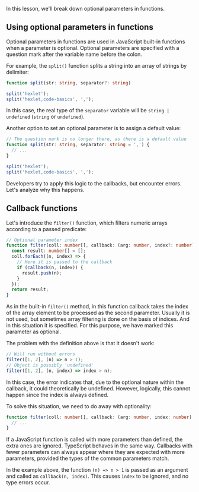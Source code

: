 
In this lesson, we'll break down optional parameters in functions.

## Using optional parameters in functions

Optional parameters in functions are used in JavaScript built-in functions when a parameter is optional. Optional parameters are specified with a question mark after the variable name before the colon.

For example, the `split()` function splits a string into an array of strings by delimiter:

```typescript
function split(str: string, separator?: string)

split('hexlet');
split('hexlet,code-basics', ',');
```

In this case, the real type of the `separator` variable will be `string | undefined` (`string` or `undefined`).

Another option to set an optional parameter is to assign a default value:

```typescript
// The question mark is no longer there, as there is a default value
function split(str: string, separator: string = ',') {
  // ...
}

split('hexlet');
split('hexlet,code-basics', ',');
```

Developers try to apply this logic to the callbacks, but encounter errors. Let's analyze why this happens.

## Callback functions

Let's introduce the `filter()` function, which filters numeric arrays according to a passed predicate:

```typescript
// Optional parameter index
function filter(coll: number[], callback: (arg: number, index?: number) => boolean) {
  const result: number[] = [];
  coll.forEach((n, index) => {
    // Here it is passed to the callback
    if (callback(n, index)) {
      result.push(n);
    }
  });
  return result;
}
```

As in the built-in `filter()` method, in this function callback takes the index of the array element to be processed as the second parameter. Usually it is not used, but sometimes array filtering is done on the basis of indices. And in this situation it is specified. For this purpose, we have marked this parameter as optional.

The problem with the definition above is that it doesn't work:

```typescript
// Will run without errors
filter([1, 2], (n) => n > 1);
// Object is possibly 'undefined'
filter([1, 2], (n, index) => index > n);
```

In this case, the error indicates that, due to the optional nature within the callback, it could theoretically be undefined. However, logically, this cannot happen since the index is always defined.

To solve this situation, we need to do away with optionality:

```typescript
function filter(coll: number[], callback: (arg: number, index: number) => boolean) {
  // ...
}
```

If a JavaScript function is called with more parameters than defined, the extra ones are ignored. TypeScript behaves in the same way. Callbacks with fewer parameters can always appear where they are expected with more parameters, provided the types of the common parameters match.

In the example above, the function `(n) => n > 1` is passed as an argument and called as `callback(n, index)`. This causes `index` to be ignored, and no type errors occur.